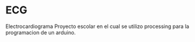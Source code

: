 # ECG
Electrocardiograma 
Proyecto escolar en el cual se utilizo processing para la programacion de un arduino.
